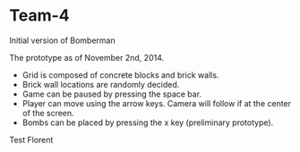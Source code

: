 Team-4
======

Initial version of Bomberman

The prototype as of November 2nd, 2014.

- Grid is composed of concrete blocks and brick walls.
- Brick wall locations are randomly decided.
- Game can be paused by pressing the space bar.
- Player can move using the arrow keys. Camera will follow if at the center of the screen.
- Bombs can be placed by pressing the x key (preliminary prototype).


Test Florent